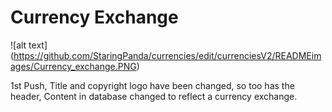 #                                               Currency Exchange

![alt text] (https://github.com/StaringPanda/currencies/edit/currenciesV2/READMEimages/Currency_exchange.PNG)


1st Push,
Title and copyright logo have been changed, so too has the header,
Content in database changed to reflect a currency exchange.
